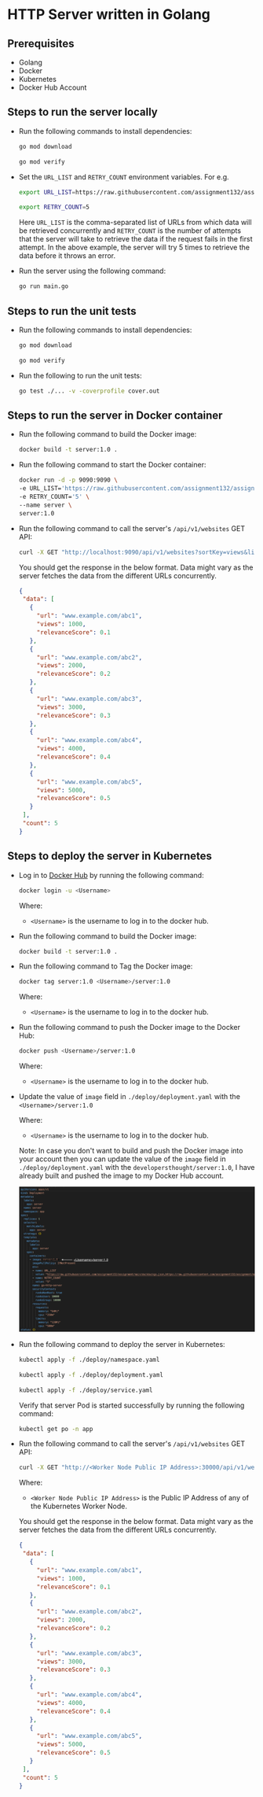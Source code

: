 # HTTP Server written in Golang

## Prerequisites

- Golang
- Docker
- Kubernetes
- Docker Hub Account

## Steps to run the server locally

- Run the following commands to install dependencies:

  ```bash
  go mod download
  ```

  ```bash
  go mod verify
  ```

- Set the `URL_LIST` and `RETRY_COUNT` environment variables. For e.g.

  ```bash
  export URL_LIST=https://raw.githubusercontent.com/assignment132/assignment/main/duckduckgo.json,https://raw.githubusercontent.com/assignment132/assignment/main/google.json,https://raw.githubusercontent.com/assignment132/assignment/main/wikipedia.json
  ```

  ```bash
  export RETRY_COUNT=5
  ```

  Here `URL_LIST` is the comma-separated list of URLs from which data will be retrieved concurrently and `RETRY_COUNT` is the number of attempts that the server will take to retrieve the data if the request fails in the first attempt. In the above example, the server will try 5 times to retrieve the data before it throws an error.

- Run the server using the following command:

  ```bash
  go run main.go
  ```

## Steps to run the unit tests

- Run the following commands to install dependencies:

  ```bash
  go mod download
  ```

  ```bash
  go mod verify
  ```

- Run the following to run the unit tests:

  ```bash
  go test ./... -v -coverprofile cover.out
  ```

## Steps to run the server in Docker container

- Run the following command to build the Docker image:

  ```bash
  docker build -t server:1.0 .
  ```

- Run the following command to start the Docker container:

  ```bash
  docker run -d -p 9090:9090 \
  -e URL_LIST='https://raw.githubusercontent.com/assignment132/assignment/main/duckduckgo.json,https://raw.githubusercontent.com/assignment132/assignment/main/google.json,https://raw.githubusercontent.com/assignment132/assignment/main/wikipedia.json' \
  -e RETRY_COUNT='5' \
  --name server \
  server:1.0
  ```

- Run the following command to call the server's `/api/v1/websites` GET API:

  ```bash
  curl -X GET "http://localhost:9090/api/v1/websites?sortKey=views&limit=5"
  ```

  You should get the response in the below format. Data might vary as the server fetches the data from the different URLs concurrently.

  ```json
  {
   "data": [
     {
       "url": "www.example.com/abc1",
       "views": 1000,
       "relevanceScore": 0.1
     },
     {
       "url": "www.example.com/abc2",
       "views": 2000,
       "relevanceScore": 0.2
     },
     {
       "url": "www.example.com/abc3",
       "views": 3000,
       "relevanceScore": 0.3
     },
     {
       "url": "www.example.com/abc4",
       "views": 4000,
       "relevanceScore": 0.4
     },
     {
       "url": "www.example.com/abc5",
       "views": 5000,
       "relevanceScore": 0.5
     }
   ],
   "count": 5
  }
  ```

## Steps to deploy the server in Kubernetes

- Log in to [Docker Hub](https://hub.docker.com/) by running the following command:

   ```bash
   docker login -u <Username>
   ```

  Where:
  - `<Username>` is the username to log in to the docker hub.

- Run the following command to build the Docker image:

  ```bash
  docker build -t server:1.0 .
  ```

- Run the following command to Tag the Docker image:

  ```bash
  docker tag server:1.0 <Username>/server:1.0
  ```

  Where:
  - `<Username>` is the username to log in to the docker hub.

- Run the following command to push the Docker image to the Docker Hub:

   ```bash
   docker push <Username>/server:1.0
   ```

  Where:
  - `<Username>` is the username to log in to the docker hub.

- Update the value of `image` field in `./deploy/deployment.yaml` with the `<Username>/server:1.0`

  Where:
  - `<Username>` is the username to log in to the docker hub.

  Note: In case you don't want to build and push the Docker image into your account then you can update the value of the `image` field in `./deploy/deployment.yaml` with the `developersthought/server:1.0`, I have already built and pushed the image to my Docker Hub account.

  ![Deployment](./deployment.png)

- Run the following command to deploy the server in Kubernetes:

  ```bash
  kubectl apply -f ./deploy/namespace.yaml
  ```

  ```bash
  kubectl apply -f ./deploy/deployment.yaml
  ```

  ```bash
  kubectl apply -f ./deploy/service.yaml
  ```

  Verify that server Pod is started successfully by running the following command:

  ```bash
  kubectl get po -n app
  ```

- Run the following command to call the server's `/api/v1/websites` GET API:

  ```bash
  curl -X GET "http://<Worker Node Public IP Address>:30000/api/v1/websites?sortKey=views&limit=5"
  ```

  Where:
  - `<Worker Node Public IP Address>` is the Public IP Address of any of the Kubernetes Worker Node.

  You should get the response in the below format. Data might vary as the server fetches the data from the different URLs concurrently.

  ```json
  {
   "data": [
     {
       "url": "www.example.com/abc1",
       "views": 1000,
       "relevanceScore": 0.1
     },
     {
       "url": "www.example.com/abc2",
       "views": 2000,
       "relevanceScore": 0.2
     },
     {
       "url": "www.example.com/abc3",
       "views": 3000,
       "relevanceScore": 0.3
     },
     {
       "url": "www.example.com/abc4",
       "views": 4000,
       "relevanceScore": 0.4
     },
     {
       "url": "www.example.com/abc5",
       "views": 5000,
       "relevanceScore": 0.5
     }
   ],
   "count": 5
  }
  ```